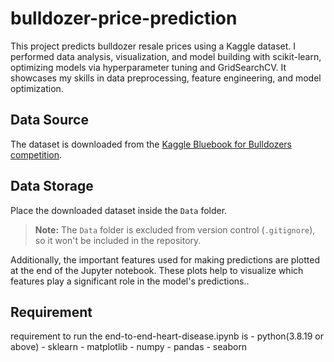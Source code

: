 # bulldozer-price-prediction
This project predicts bulldozer resale prices using a Kaggle dataset. I performed data analysis, visualization, and model building with scikit-learn, optimizing models via hyperparameter tuning and GridSearchCV. It showcases my skills in data preprocessing, feature engineering, and model optimization.

## Data Source  
The dataset is downloaded from the [Kaggle Bluebook for Bulldozers competition](https://www.kaggle.com/c/bluebook-for-bulldozers/data).  

## Data Storage  
Place the downloaded dataset inside the `Data` folder.  
> **Note:** The `Data` folder is excluded from version control (`.gitignore`), so it won't be included in the repository.  


Additionally, the important features used for making predictions are plotted at the end of the Jupyter notebook. These plots help to visualize which features play a significant role in the model's predictions..

## Requirement 
requirement to run the end-to-end-heart-disease.ipynb is 
    - python(3.8.19 or above)
    - sklearn
    - matplotlib
    - numpy
    - pandas
    - seaborn

